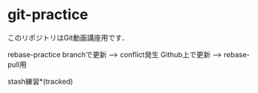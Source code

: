 # git-practice
このリポジトリはGit動画講座用です．

rebase-practice branchで更新 --> conflict発生
Github上で更新 --> rebase-pull用

stash練習*(tracked)